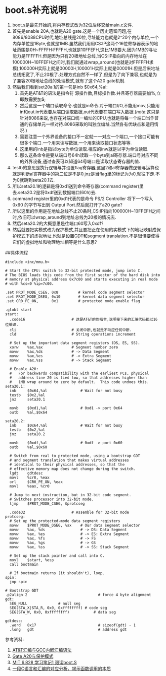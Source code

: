 # boot.s补充说明
1. boot.s是最先开始的,将内存模式改为32位后移交给main.c文件.
1. 首先是enable 20A,也就是A20 gate.这是一个历史遗留问题,在8086/8088CPU时代,地址总线是20位,寻址能力也就是2^20个内存单位,一个内存单位是1Byte,也就是1MB.虽然我们用用CS:IP这两个16位寄存器表示的地址范围是0H~FFFFH:FFFFH,也就是10FFEFH,这比1MB要大.因为1MB的寻址能力是FFFFFH.但是因为只有20根地址总线,当CS:IP指向的内存地址在100000H~10FFEFH之间时,我们就通过wrap_around(也就是对FFFFFH求模),100000H实际上就是00000H,100001H实际上就是00001H.但是后来地址总线拓宽了,不止20根了.处理方式自然不一样了,但是为了向下兼容,也就是为了兼容20根地址总线的处理模式,就有了这个A20 gate机制.
1. 然后我们看到set20a.1的第一句是inb $0x64,%al:
	1. 首先是AT&T的语法是指令符 源操作数,目标操作数.并且寄存器需要加%,立即数需要加$;
	1. 然后这是一个端口读取命令.也就是in命令.对于端口I/O,不能用mov,只能用in和out.in代表要从端口读取数据,out代表要在端口写入数据.(*note*:这只是针对8086来说,也存在对端口统一编址的CPU,也就是将每一个端口当作普通的存储单元一样对待.8086采取的叫独立编址.当然各有优缺点和适用情况.)
	1. 需要注意一个外界设备的接口不一定就一一对应一个端口,一个接口可能有很多个端口.一个用来读写数据,一个用来读取接口状态等等.
	1. 这里用的inb是指以byte为单位读取.相应的inw就是以字为单位读取.
	1. 那么这条命令是要从端口号64h读取一个byte到al寄存器.端口号对应不同的外界设备,通过查表可以知道64号端口是读取状态寄存器的值.
1. testb的意思是执行逻辑与并设置flag寄存器,这里2和al寄存器做逻辑与运算也就是判断al寄存器中的第二位是不是0.jnz是当flag里的标记为为0,就往下走.不为0就跳到seta20.1去.
1. 所以seta20.1的逻辑是将0xd1送到命令寄存器(command register)里去.seta20.2是将0xdf送到数据端口(60h)去.
1. command register里的0xd1代表的是命令 PS/2 Controller 将下一个写入 0x60 的字节写出到 Output Port.然后就打开了a20 gate?
1. 所以这里的作用是在地址总线不止20条时,CS:IP指向100000H~10FFEFH之间时,依旧可以wrap_around到地址总线为20根的情况去.
1. 然后seta20.2的大概意思是往端口60写入0xdf?
1. 然后就要把实模式改为保护模式,并且要把正在使用的实模式下的地址映射成保护模式下的虚拟地址.也就是设置GDT和segment translation.不是很懂要使得它们的虚拟地址和物理地址相等是什么意思?

##具体流程
```
#include <inc/mmu.h>

# Start the CPU: switch to 32-bit protected mode, jump into C.
# The BIOS loads this code from the first sector of the hard disk into
# memory at physical address 0x7c00 and starts executing in real mode
# with %cs=0 %ip=7c00.

.set PROT_MODE_CSEG, 0x8         # kernel code segment selector
.set PROT_MODE_DSEG, 0x10        # kernel data segment selector
.set CR0_PE_ON,      0x1         # protected mode enable flag

.globl start
start:
  .code16                     # 这是AT&T的伪指令,说明接下来的汇编代码都以16位编译.
  cli                         # 关闭中断,也就是不响应任何中断.
  cld                         # String operations increment

  # Set up the important data segment registers (DS, ES, SS).
  xorw    %ax,%ax             # Segment number zero
  movw    %ax,%ds             # -> Data Segment
  movw    %ax,%es             # -> Extra Segment
  movw    %ax,%ss             # -> Stack Segment

  # Enable A20:
  #   For backwards compatibility with the earliest PCs, physical
  #   address line 20 is tied low, so that addresses higher than
  #   1MB wrap around to zero by default.  This code undoes this.
seta20.1:
  inb     $0x64,%al               # Wait for not busy
  testb   $0x2,%al
  jnz     seta20.1

  movb    $0xd1,%al               # 0xd1 -> port 0x64
  outb    %al,$0x64

seta20.2:
  inb     $0x64,%al               # Wait for not busy
  testb   $0x2,%al
  jnz     seta20.2

  movb    $0xdf,%al               # 0xdf -> port 0x60
  outb    %al,$0x60

  # Switch from real to protected mode, using a bootstrap GDT
  # and segment translation that makes virtual addresses 
  # identical to their physical addresses, so that the 
  # effective memory map does not change during the switch.
  lgdt    gdtdesc
  movl    %cr0, %eax
  orl     $CR0_PE_ON, %eax
  movl    %eax, %cr0
  
  # Jump to next instruction, but in 32-bit code segment.
  # Switches processor into 32-bit mode.
  ljmp    $PROT_MODE_CSEG, $protcseg

  .code32                     # Assemble for 32-bit mode
protcseg:
  # Set up the protected-mode data segment registers
  movw    $PROT_MODE_DSEG, %ax    # Our data segment selector
  movw    %ax, %ds                # -> DS: Data Segment
  movw    %ax, %es                # -> ES: Extra Segment
  movw    %ax, %fs                # -> FS
  movw    %ax, %gs                # -> GS
  movw    %ax, %ss                # -> SS: Stack Segment
  
  # Set up the stack pointer and call into C.
  movl    $start, %esp
  call bootmain

  # If bootmain returns (it shouldn't), loop.
spin:
  jmp spin

# Bootstrap GDT
.p2align 2                                # force 4 byte alignment
gdt:
  SEG_NULL				# null seg
  SEG(STA_X|STA_R, 0x0, 0xffffffff)	# code seg
  SEG(STA_W, 0x0, 0xffffffff)	        # data seg

gdtdesc:
  .word   0x17                            # sizeof(gdt) - 1
  .long   gdt                             # address gdt
```

参考资料:
1. [AT&T汇编与GCC内嵌汇编语法](http://blog.163.com/zhaogan1986@126/blog/static/14044857820107205353919/) 
1. [Gate A20与保护模式](http://blog.csdn.net/lightseed/article/details/4305865)
1. [MIT 6.828 学习笔记1 阅读boot.S](http://blog.csdn.net/scnu20142005027/article/details/51147402)
1. [一段C语言和汇编的对应分析，揭示函数调用的本质](https://segmentfault.com/a/1190000002575242)
